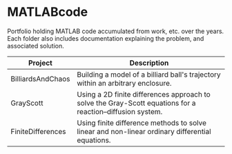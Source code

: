 # MATLABcode

Portfolio holding MATLAB code accumulated from work, etc. over the years. Each folder also includes documentation explaining the problem, and associated solution.

| Project | Description |
|---------|-------------|
| BilliardsAndChaos | Building a model of a billiard ball's trajectory within an arbitrary enclosure. |
| GrayScott | Using a 2D finite differences approach to solve the Gray-Scott equations for a reaction–diffusion system. |
| FiniteDifferences | Using finite difference methods to solve linear and non-linear ordinary differential equations. |
